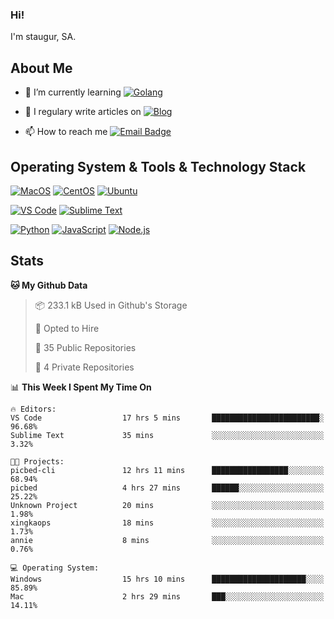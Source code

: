 ### Hi!

I'm staugur, SA.

## About Me

- 🌱 I’m currently learning [![Golang](https://img.shields.io/badge/-Go-7fd5ea?logo=go)](https:/golang.org/)

- 📝 I regulary write articles on [![Blog](https://img.shields.io/badge/-Blog-629ccd?style=for-the-badge&logo=python&logoColor=ffffff)](https://blog.saintic.com)

- 📫 How to reach me [![Email Badge](https://img.shields.io/badge/-email-c14438?style=for-the-badge&logo=Gmail&logoColor=ffffff)](mailto:me@tcw.im)

## Operating System & Tools & Technology Stack

[![MacOS](https://img.shields.io/badge/macOS-Catalina-292e33?style=flat-square&logo=apple&logoColor=ffffff)](https://www.apple.com/macos/catalina/)
[![CentOS](https://img.shields.io/badge/CentOS-7.0-292e33?style=flat-square&logo=CentOS&logoColor=)](https://www.centos.org/)
[![Ubuntu](https://img.shields.io/badge/Ubuntu-18-292e33?style=flat-square&logo=Ubuntu&logoColor=e95420)](https://www.ubuntu.com/)

[![VS Code](https://img.shields.io/badge/IDE-VSCode-292e33?style=flat-square&logo=Visual-studio-code)](https://code.visualstudio.com/)
[![Sublime Text](https://img.shields.io/badge/IDE-SublimeText-black?style=flat-square&logo=Sublime+Text)](https://www.sublimetext.com/)


[![Python](https://img.shields.io/badge/-Python-3776AB?style=flat-square&logo=python&logoColor=ffffff)](https://www.python.org/)
[![JavaScript](https://img.shields.io/badge/-JavaScript-%23F7DF1C?style=flat-square&logo=javascript&logoColor=000000&labelColor=%23F7DF1C&color=%23FFCE5A)](https://www.javascript.com/)
[![Node.js](https://img.shields.io/badge/-Node.js-00ADD8?style=flat-square&logo=node.js&logoColor=ffffff)](https://nodejs.org/)

## Stats

<!--START_SECTION:waka-->
**🐱 My Github Data** 

> 📦 233.1 kB Used in Github's Storage 
 > 
> 💼 Opted to Hire
 > 
> 📜 35 Public Repositories
 > 
> 🔑 4 Private Repositories 

📊 **This Week I Spent My Time On** 

```text
🔥 Editors: 
VS Code                  17 hrs 5 mins       ████████████████████████░   96.68% 
Sublime Text             35 mins             ░░░░░░░░░░░░░░░░░░░░░░░░░   3.32%

🐱‍💻 Projects: 
picbed-cli               12 hrs 11 mins      █████████████████░░░░░░░░   68.94% 
picbed                   4 hrs 27 mins       ██████░░░░░░░░░░░░░░░░░░░   25.22% 
Unknown Project          20 mins             ░░░░░░░░░░░░░░░░░░░░░░░░░   1.98% 
xingkaops                18 mins             ░░░░░░░░░░░░░░░░░░░░░░░░░   1.73% 
annie                    8 mins              ░░░░░░░░░░░░░░░░░░░░░░░░░   0.76%

💻 Operating System: 
Windows                  15 hrs 10 mins      █████████████████████░░░░   85.89% 
Mac                      2 hrs 29 mins       ███░░░░░░░░░░░░░░░░░░░░░░   14.11%

```


<!--END_SECTION:waka-->
